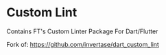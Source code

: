 # Custom Lint
Contains FT's Custom Linter Package For Dart/Flutter

Fork of: https://github.com/invertase/dart_custom_lint
